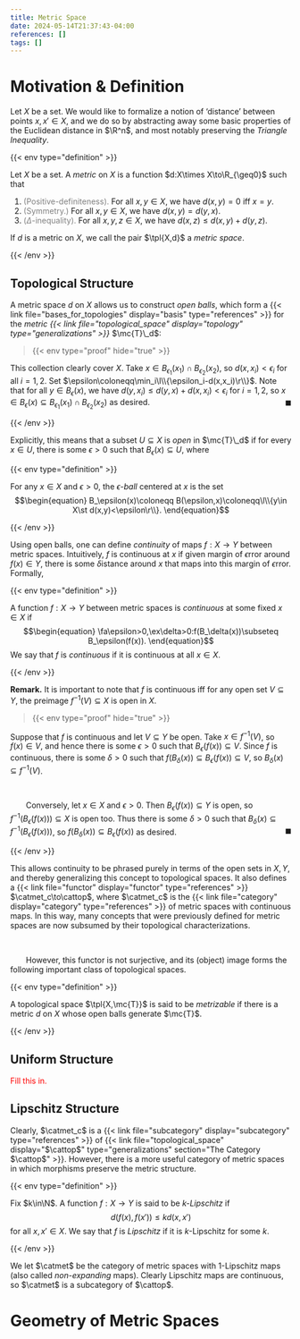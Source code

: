 ```yaml
---
title: Metric Space
date: 2024-05-14T21:37:43-04:00
references: []
tags: []
---
```


# Motivation & Definition

Let $X$ be a set. We would like to formalize a notion of ‘distance’ between points $x,x'\in X$, and we do so by abstracting away some basic properties of the Euclidean distance in $\R^n$, and most notably preserving the *Triangle Inequality*.

{{< env type="definition" >}}

Let $X$ be a set. A *metric* on $X$ is a function $d:X\times X\to\R_{\geq0}$ such that
1. <span style="color:gray">(Positive-definiteness).</span> For all $x,y\in X$, we have $d(x,y)=0$ iff $x=y$.
2. <span style="color:gray">(Symmetry.)</span> For all $x,y\in X$, we have $d(x,y)=d(y,x)$.
3. <span style="color:gray">($\Delta$-inequality).</span> For all $x,y,z\in X$, we have $d(x,z)\leq d(x,y)+d(y,z)$.

If $d$ is a metric on $X$, we call the pair $\tpl{X,d}$ a *metric space*.

{{< /env >}}

## Topological Structure

A metric space $d$ on $X$ allows us to construct *open balls*, which form a {{< link file="bases_for_topologies" display="basis" type="references" >}} for the *metric {{< link file="topological_space" display="topology" type="generalizations" >}}* $\mc{T}\_d$:

>{{< env type="proof" hide="true" >}}

This collection clearly cover $X$. Take $x\in B_{\epsilon_1}(x_1)\cap B_{\epsilon_2}(x_2)$, so $d(x,x_i)<\epsilon_i$ for all $i=1,2$. Set $\epsilon\coloneqq\min_i\l\\{\epsilon_i-d(x,x_i)\r\\}$. Note that for all $y\in B_\epsilon(x)$, we have $d(y,x_i)\leq d(y,x)+d(x,x_i)<\epsilon_i$ for $i=1,2$, so $x\in B_\epsilon(x)\subseteq B_{\epsilon_1}(x_1)\cap B_{\epsilon_2}(x_2)$ as desired.<span style="float:right;">$\blacksquare$</span>

{{< /env >}}

Explicitly, this means that a subset $U\subseteq X$ is *open* in $\mc{T}\_d$ if for every $x\in U$, there is some $\epsilon>0$ such that $B_\epsilon(x)\subseteq U$, where

{{< env type="definition" >}}

For any $x\in X$ and $\epsilon>0$, the *$\epsilon$-ball* centered at $x$ is the set
$$\begin{equation}
    B_\epsilon(x)\coloneqq B(\epsilon,x)\coloneqq\l\\{y\in X\st d(x,y)<\epsilon\r\\}.
\end{equation}$$

{{< /env >}}

Using open balls, one can define *continuity* of maps $f:X\to Y$ between metric spaces. Intuitively, $f$ is continuous at $x$ if given margin of $\epsilon$rror around $f(x)\in Y$, there is some $\delta$istance around $x$ that maps into this margin of $\epsilon$rror. Formally,

{{< env type="definition" >}}

A function $f:X\to Y$ between metric spaces is *continuous* at some fixed $x\in X$ if
$$\begin{equation}
    \fa\epsilon>0,\ex\delta>0:f(B_\delta(x))\subseteq B_\epsilon(f(x)).
\end{equation}$$
We say that $f$ is *continuous* if it is continuous at all $x\in X$.

{{< /env >}}

**Remark.** It is important to note that $f$ is continuous iff for any open set $V\subseteq Y$, the preimage $f^{-1}(V)\subseteq X$ is open in $X$.

>{{< env type="proof" hide="true" >}}

Suppose that $f$ is continuous and let $V\subseteq Y$ be open. Take $x\in f^{-1}(V)$, so $f(x)\in V$, and hence there is some $\epsilon>0$ such that $B_\epsilon(f(x))\subseteq V$. Since $f$ is continuous, there is some $\delta>0$ such that $f(B_\delta(x))\subseteq B_\epsilon(f(x))\subseteq V$, so $B_\delta(x)\subseteq f^{-1}(V)$.

<br>

&emsp;&emsp;Conversely, let $x\in X$ and $\epsilon>0$. Then $B_\epsilon(f(x))\subseteq Y$ is open, so $f^{-1}(B_\epsilon(f(x)))\subseteq X$ is open too. Thus there is some $\delta>0$ such that $B_\delta(x)\subseteq f^{-1}(B_\epsilon(f(x)))$, so $f(B_\delta(x))\subseteq B_\epsilon(f(x))$ as desired.<span style="float:right;">$\blacksquare$</span>

{{< /env >}}

This allows continuity to be phrased purely in terms of the open sets in $X,Y$, and thereby generalizing this concept to topological spaces. It also defines a {{< link file="functor" display="functor" type="references" >}} $\catmet_c\to\cattop$, where $\catmet_c$ is the {{< link file="category" display="category" type="references" >}} of metric spaces with continuous maps. In this way, many concepts that were previously defined for metric spaces are now subsumed by their topological characterizations.

<br>

&emsp;&emsp;However, this functor is not surjective, and its (object) image forms the following important class of topological spaces.

{{< env type="definition" >}}

A topological space $\tpl{X,\mc{T}}$ is said to be *metrizable* if there is a metric $d$ on $X$ whose open balls generate $\mc{T}$.

{{< /env >}}

## Uniform Structure

<span style="color:red">Fill this in.</span>

<div class="space"></div>

## Lipschitz Structure

Clearly, $\catmet_c$ is a {{< link file="subcategory" display="subcategory" type="references" >}} of {{< link file="topological_space" display="$\cattop$" type="generalizations" section="The Category $\cattop$" >}}. However, there is a more useful category of metric spaces in which morphisms preserve the metric structure.

{{< env type="definition" >}}

Fix $k\in\N$. A function $f:X\to Y$ is said to be *$k$-Lipschitz* if
$$\begin{equation}
    d(f(x),f(x'))\leq kd(x,x')
\end{equation}$$
for all $x,x'\in X$. We say that $f$ is *Lipschitz* if it is $k$-Lipschitz for some $k$.

{{< /env >}}

We let $\catmet$ be the category of metric spaces with $1$-Lipschitz maps (also called *non-expanding* maps). Clearly Lipschitz maps are continuous, so $\catmet$ is a subcategory of $\cattop$.

# Geometry of Metric Spaces

